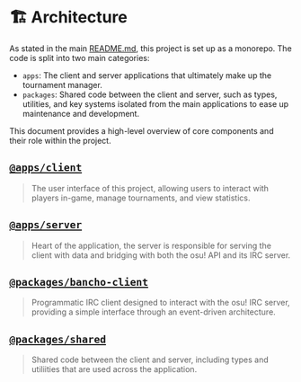 # 🏗️ Architecture

As stated in the main [README.md](../README.md), this project is set up as a monorepo. The code is split into two main categories:

- `apps`: The client and server applications that ultimately make up the tournament manager.
- `packages`: Shared code between the client and server, such as types, utilities, and key systems isolated from the main applications to ease up maintenance and development.

This document provides a high-level overview of core components and their role within the project.

## [`@apps/client`](./architecture-apps-client.md)

> The user interface of this project, allowing users to interact with players in-game, manage tournaments, and view statistics.

## [`@apps/server`](./architecture-apps-server.md)

> Heart of the application, the server is responsible for serving the client with data and bridging with both the osu! API and its IRC server.

## [`@packages/bancho-client`](./architecture-packages-bancho-client.md)

> Programmatic IRC client designed to interact with the osu! IRC server, providing a simple interface through an event-driven architecture.

## [`@packages/shared`](./architecture-packages-shared.md)

> Shared code between the client and server, including types and utiliities that are used across the application.
